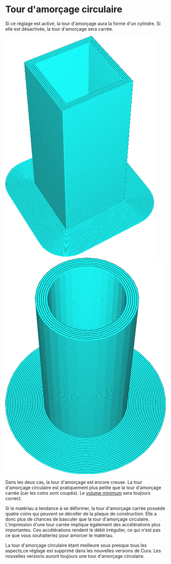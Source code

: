 Tour d'amorçage circulaire
====
Si ce réglage est activé, la tour d'amorçage aura la forme d'un cylindre. Si elle est désactivée, la tour d'amorçage sera carrée.

![Tour d'amorçage carrée](../../../articles/images/prime_tower_circular_disabled.png)
![Tour d'amorçage circulaire](../../../articles/images/prime_tower_circular_enabled.png)

Dans les deux cas, la tour d'amorçage est encore creuse. La tour d'amorçage circulaire est pratiquement plus petite que la tour d'amorçage carrée (car les coins sont coupés). Le [volume minimum](prime_tower_min_volume.md) sera toujours correct.

Si le matériau a tendance à se déformer, la tour d'amorçage carrée possède quatre coins qui peuvent se décoller de la plaque de construction. Elle a donc plus de chances de basculer que la tour d'amorçage circulaire. L'impression d'une tour carrée implique également des accélérations plus importantes. Ces accélérations rendent le débit irrégulier, ce qui n'est pas ce que vous souhaiteriez pour amorcer le matériau.

La tour d'amorçage circulaire étant meilleure sous presque tous les aspects,ce réglage est supprimé dans les nouvelles versions de Cura. Les nouvelles versions auront toujours une tour d'amorçage circulaire.
